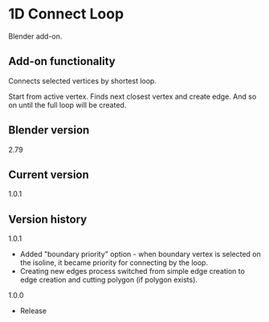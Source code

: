 # 1D Connect Loop

Blender add-on.

Add-on functionality
-
Connects selected vertices by shortest loop.

Start from active vertex. Finds next closest vertex and create edge. And so on until the full loop will be created. 

Blender version
-
2.79

Current version
-
1.0.1

Version history
-
1.0.1
- Added "boundary priority" option - when boundary vertex is selected on the isoline, it became priority for connecting by the loop.
- Creating new edges process switched from simple edge creation to edge creation and cutting polygon (if polygon exists).

1.0.0
- Release
